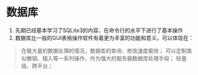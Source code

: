 # 数据库

1. 先期已经基本学习了SQLite3的内容，在命令行的水平下进行了基本操作
2. 数据库比一般的GUI表格操作软件有着更为丰富的功能和意义，可以体现在：
> 在极大量的数据处理的情况，数据库的查询、修改速度极快；
> 可以定制类似撤销、插入等一系列操作，作为强大的服务器数据库处理手段；
> 轻量级、跨平台；
